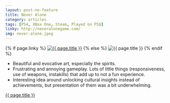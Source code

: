 ```yaml
---
layout: post-no-feature
title: Never Alone
category: articles
tags: [PS4, XBox One, Steam, Played on PS$]
linky: http://neveralonegame.com/
img: never-alone.jpeg
---
```


{% if page.linky %}
<a href="{{page.linky}}">![{{ page.title }}](/images/{{page.img}})</a>
{% else %}
![{{ page.title }}](/images/{{page.img}})
{% endif %}

* Beautiful and evocative art, especially the spirits.
* Frustrating and annoying gameplay. Lots of little things (responsiveness, use of weapons, instakills) that add up to not a fun experience.
* Interesting idea around unlocking cultural insights instead of achievements, but presentation of them was a bit underwhelming.

[{{ page.title }}]({{page.linky}})
